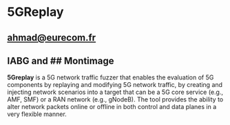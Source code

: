 # 5GReplay

## ahmad@eurecom.fr
## IABG and ## Montimage

**5Greplay** is a 5G network traffic fuzzer that enables the evaluation of 5G components by replaying and modifying 5G network traffic, by creating and injecting network scenarios into a target that can be a 5G core service (e.g., AMF, SMF) or a RAN network (e.g., gNodeB). The tool provides the ability to alter network packets online or offline in both control and data planes in a very flexible manner.
